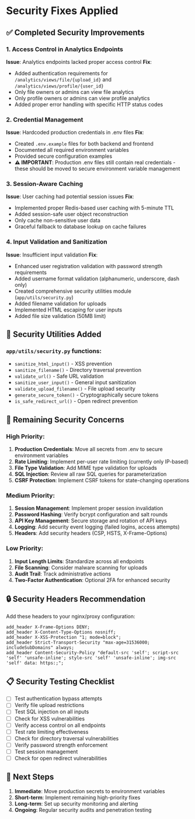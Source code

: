 # Security Fixes Applied

## ✅ Completed Security Improvements

### 1. Access Control in Analytics Endpoints
**Issue**: Analytics endpoints lacked proper access control
**Fix**:
- Added authentication requirements for `/analytics/views/file/{upload_id}` and `/analytics/views/profile/{user_id}`
- Only file owners or admins can view file analytics
- Only profile owners or admins can view profile analytics
- Added proper error handling with specific HTTP status codes

### 2. Credential Management
**Issue**: Hardcoded production credentials in .env files
**Fix**:
- Created `.env.example` files for both backend and frontend
- Documented all required environment variables
- Provided secure configuration examples
- **⚠️ IMPORTANT**: Production .env files still contain real credentials - these should be moved to secure environment variable management

### 3. Session-Aware Caching
**Issue**: User caching had potential session issues
**Fix**:
- Implemented proper Redis-based user caching with 5-minute TTL
- Added session-safe user object reconstruction
- Only cache non-sensitive user data
- Graceful fallback to database lookup on cache failures

### 4. Input Validation and Sanitization
**Issue**: Insufficient input validation
**Fix**:
- Enhanced user registration validation with password strength requirements
- Added username format validation (alphanumeric, underscore, dash only)
- Created comprehensive security utilities module (`app/utils/security.py`)
- Added filename validation for uploads
- Implemented HTML escaping for user inputs
- Added file size validation (50MB limit)

## 🔧 Security Utilities Added

### `app/utils/security.py` functions:
- `sanitize_html_input()` - XSS prevention
- `sanitize_filename()` - Directory traversal prevention
- `validate_url()` - Safe URL validation
- `sanitize_user_input()` - General input sanitization
- `validate_upload_filename()` - File upload security
- `generate_secure_token()` - Cryptographically secure tokens
- `is_safe_redirect_url()` - Open redirect prevention

## 🚨 Remaining Security Concerns

### High Priority:
1. **Production Credentials**: Move all secrets from .env to secure environment variables
2. **Rate Limiting**: Implement per-user rate limiting (currently only IP-based)
3. **File Type Validation**: Add MIME type validation for uploads
4. **SQL Injection**: Review all raw SQL queries for parameterization
5. **CSRF Protection**: Implement CSRF tokens for state-changing operations

### Medium Priority:
1. **Session Management**: Implement proper session invalidation
2. **Password Hashing**: Verify bcrypt configuration and salt rounds
3. **API Key Management**: Secure storage and rotation of API keys
4. **Logging**: Add security event logging (failed logins, access attempts)
5. **Headers**: Add security headers (CSP, HSTS, X-Frame-Options)

### Low Priority:
1. **Input Length Limits**: Standardize across all endpoints
2. **File Scanning**: Consider malware scanning for uploads
3. **Audit Trail**: Track administrative actions
4. **Two-Factor Authentication**: Optional 2FA for enhanced security

## 🔒 Security Headers Recommendation

Add these headers to your nginx/proxy configuration:
```nginx
add_header X-Frame-Options DENY;
add_header X-Content-Type-Options nosniff;
add_header X-XSS-Protection "1; mode=block";
add_header Strict-Transport-Security "max-age=31536000; includeSubDomains" always;
add_header Content-Security-Policy "default-src 'self'; script-src 'self' 'unsafe-inline'; style-src 'self' 'unsafe-inline'; img-src 'self' data: https:;";
```

## 📋 Security Testing Checklist

- [ ] Test authentication bypass attempts
- [ ] Verify file upload restrictions
- [ ] Test SQL injection on all inputs
- [ ] Check for XSS vulnerabilities
- [ ] Verify access control on all endpoints
- [ ] Test rate limiting effectiveness
- [ ] Check for directory traversal vulnerabilities
- [ ] Verify password strength enforcement
- [ ] Test session management
- [ ] Check for open redirect vulnerabilities

## 🔄 Next Steps

1. **Immediate**: Move production secrets to environment variables
2. **Short-term**: Implement remaining high-priority fixes
3. **Long-term**: Set up security monitoring and alerting
4. **Ongoing**: Regular security audits and penetration testing